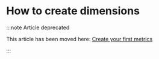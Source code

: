 
# How to create dimensions

:::note Article deprecated

This article has been moved here: [Create your first metrics](../get-started/setup-lightdash/add-metrics.mdx)

:::
